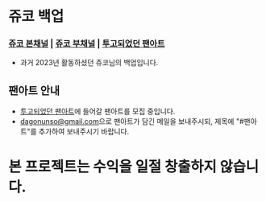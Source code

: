 # 쥬코 백업
### [쥬코 본채널](/channel) | [쥬코 부채널](/channel-sub) | [투고되었던 팬아트](/fanarts)
- 과거 2023년 활동하셨던 쥬코님의 백업입니다.
## 팬아트 안내
- [투고되었던 팬아트](/fanarts)에 들어갈 팬아트를 모집 중입니다.
- [dagonunso@gmail.com](mailto:dagonunso@gmail.com)으로 팬아트가 담긴 메일을 보내주시되, 제목에 "#팬아트"를 추가하여 보내주시기 바랍니다.
# **본 프로젝트는 수익을 일절 창출하지 않습니다.**